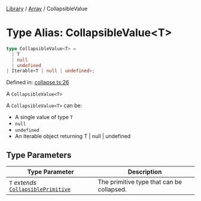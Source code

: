 <!-- markdownlint-disable -->
<!-- cspell: disable -->
[Library](../index.md) / [Array](./index.md) / CollapsibleValue

# Type Alias: CollapsibleValue\<T\>

```ts
type CollapsibleValue<T> = 
  | T
  | null
  | undefined
| Iterable<T | null | undefined>;
```

Defined in: [collapse.ts:26](https://github.com/technobuddha/library/blob/main/src/collapse.ts#L26)

A `CollapsibleValue<T>`

A `CollapsibleValue<T>` can be:
- A single value of type `T`
- `null`
- `undefined`
- An iterable object returning T | null | undefined

## Type Parameters

| Type Parameter | Description |
| ------ | ------ |
| `T` *extends* [`CollapsiblePrimitive`](CollapsiblePrimitive.md) | The primitive type that can be collapsed. |

